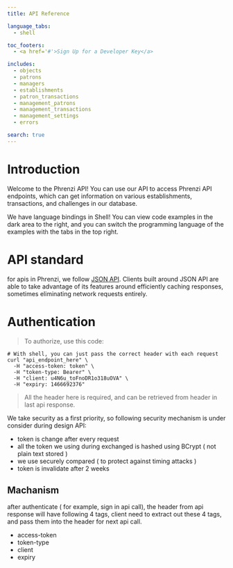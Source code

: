 ```yaml
---
title: API Reference

language_tabs:
  - shell

toc_footers:
  - <a href='#'>Sign Up for a Developer Key</a>

includes:
  - objects
  - patrons
  - managers
  - establishments
  - patron_transactions
  - management_patrons
  - management_transactions
  - management_settings
  - errors

search: true
---
```


# Introduction

Welcome to the Phrenzi API! You can use our API to access Phrenzi API endpoints, which can get
information on various establishments, transactions, and challenges in our database.

We have language bindings in Shell! You can view code examples in the dark area to the right, and you can switch the programming language of the examples with the tabs in the top right.

# API standard

for apis in Phrenzi, we follow [JSON API](http://jsonapi.org). Clients built around JSON API are able to take advantage of its features around efficiently caching responses, sometimes eliminating network requests entirely.

# Authentication

> To authorize, use this code:

```shell
# With shell, you can just pass the correct header with each request
curl "api_endpoint_here" \
  -H "access-token: token" \
  -H "token-type: Bearer" \
  -H "client: u4N6u_toFnoDR1o318uOVA" \
  -H "expiry: 1466692376"
```

> All the header here is required, and can be retrieved from header in last api response.

We take security as a first priority, so following security mechanism is under consider during design API:

* token is change after every request
* all the token we using during exchanged is hashed using BCrypt ( not plain text stored )
* we use securely compared ( to protect against timing attacks )
* token is invalidate after 2 weeks

## Machanism

after authenticate ( for example, sign in api call), the header from api response will have
following 4 tags, client need to extract out these 4 tags, and pass them into the header for next api call.

* access-token
* token-type
* client
* expiry
